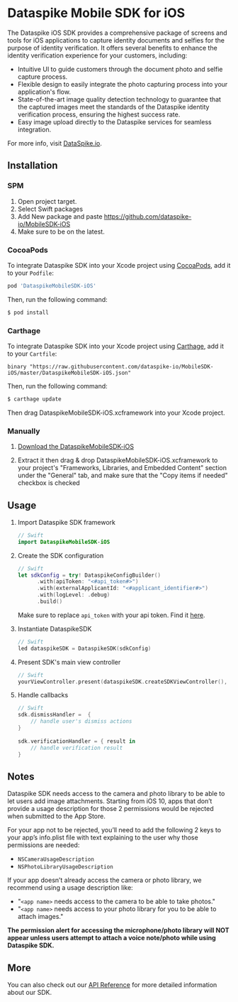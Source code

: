 # Dataspike Mobile SDK for iOS

The Dataspike iOS SDK provides a comprehensive package of screens and tools for iOS applications to capture identity documents and selfies for the purpose of identity verification. It offers several benefits to enhance the identity verification experience for your customers, including:
- Intuitive UI to guide customers through the document photo and selfie capture process.
- Flexible design to easily integrate the photo capturing process into your application's flow.
- State-of-the-art image quality detection technology to guarantee that the captured images meet the standards of the Dataspike identity verification process, ensuring the highest success rate.
- Easy image upload directly to the Dataspike services for seamless integration.

For more info, visit [DataSpike.io](https://docs.dataspike.io).

## Installation

### SPM

1. Open project target.
2. Select Swift packages
3. Add New package and paste https://github.com/dataspike-io/MobileSDK-iOS
4. Make sure to be on the latest.

### CocoaPods

To integrate Dataspike SDK into your Xcode project using [CocoaPods](https://cocoapods.org), add it to your `Podfile`:

```ruby
pod 'DataspikeMobileSDK-iOS'
```

Then, run the following command:

```bash
$ pod install
```

### Carthage

To integrate Dataspike SDK into your Xcode project using [Carthage](https://github.com/Carthage/Carthage), add it to your `Cartfile`:

```
binary "https://raw.githubusercontent.com/dataspike-io/MobileSDK-iOS/master/DataspikeMobileSDK-iOS.json"
```

Then, run the following command:

```bash
$ carthage update
```

Then drag DataspikeMobileSDK-iOS.xcframework into your Xcode project.

### Manually

1. [Download the DataspikeMobileSDK-iOS](https://github.com/dataspike-io/MobileSDK-iOS/releases/download/1.0.0/DataspikeMobileSDK-iOS-XCFramework.zip)

2. Extract it then drag & drop DataspikeMobileSDK-iOS.xcframework to your project's "Frameworks, Libraries, and Embedded Content" section under the "General" tab, and make sure that the "Copy items if needed" checkbox is checked


## Usage

1. Import Dataspike SDK framework

    ```swift
    // Swift
    import DataspikeMobileSDK-iOS
    ```

2. Create the SDK configuration
	
	```swift
	// Swift
	let sdkConfig = try! DataspikeConfigBuilder()
          .with(apiToken: "<#api_token#>")
          .with(externalApplicantId: "<#applicant_identifier#>")
          .with(logLevel: .debug)
          .build()
	```
	Make sure to replace `api_token` with your api token. Find it [here](https://dash.dataspike.io/api).
3. Instantiate DataspikeSDK
    ```swift
	// Swift
	led dataspikeSDK = DataspikeSDK(sdkConfig)
	```
4. Present SDK's main view controller
    ```swift
	// Swift
    yourViewController.present(dataspikeSDK.createSDKViewController(), animated: true) 
    ```
5. Handle callbacks
    ```swift
	// Swift
    sdk.dismissHandler =  {
        // handle user's dismiss actions
    }
      
    sdk.verificationHandler = { result in
        // handle verification result
    }
    ```
	
## Notes
Dataspike SDK needs access to the camera and photo library to be able to let users add image attachments. Starting from iOS 10, apps that don’t provide a usage description for those 2 permissions would be rejected when submitted to the App Store.

For your app not to be rejected, you’ll need to add the following 2 keys to your app’s info.plist file with text explaining to the user why those permissions are needed:

* `NSCameraUsageDescription`
* `NSPhotoLibraryUsageDescription`

If your app doesn’t already access the camera or photo library, we recommend using a usage description like:

* "`<app name>` needs access to the camera to be able to take photos."
* "`<app name>` needs access to your photo library for you to be able to attach images."

**The permission alert for accessing the microphone/photo library will NOT appear unless users attempt to attach a voice note/photo while using Dataspike SDK.**
	
## More

You can also check out our [API Reference](https://docs.dataspike.io) for more detailed information about our SDK.